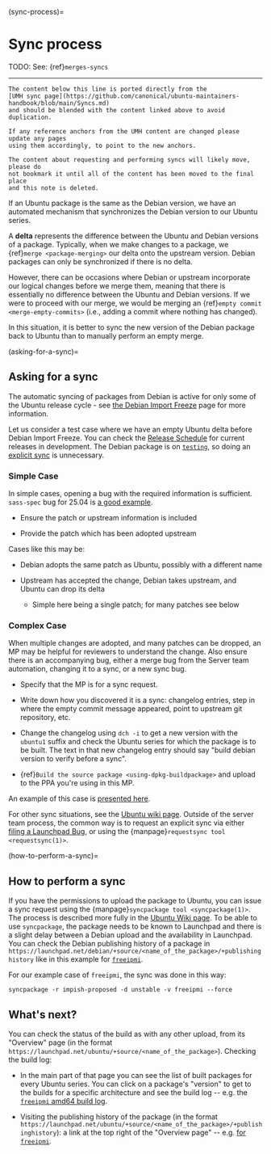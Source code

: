 (sync-process)=
# Sync process

TODO: See: {ref}`merges-syncs`


---------------------------------------------------------

```{important}
The content below this line is ported directly from the
[UMH sync page](https://github.com/canonical/ubuntu-maintainers-handbook/blob/main/Syncs.md)
and should be blended with the content linked above to avoid duplication.

If any reference anchors from the UMH content are changed please update any pages
using them accordingly, to point to the new anchors.

The content about requesting and performing syncs will likely move, please do
not bookmark it until all of the content has been moved to the final place
and this note is deleted.
```

If an Ubuntu package is the same as the Debian version, we have an automated
mechanism that synchronizes the Debian version to our Ubuntu series. 

A **delta** represents the difference between the Ubuntu and Debian versions of
a package. Typically, when we make changes to a package, we
{ref}`merge <package-merging>` our delta onto the upstream version. Debian
packages can only be synchronized if there is no delta.

However, there can be occasions where Debian or upstream incorporate our
logical changes before we merge them, meaning that there is essentially no
difference between the Ubuntu and Debian versions. If we were to proceed with
our merge, we would be merging an
{ref}`empty commit <merge-empty-commits>` (i.e., adding a commit where
nothing has changed).

In this situation, it is better to sync the new version of the Debian
package back to Ubuntu than to manually perform an empty merge.


(asking-for-a-sync)=
## Asking for a sync

The automatic syncing of packages from Debian is active for only some of the
Ubuntu release cycle - see
[the Debian Import Freeze](https://wiki.ubuntu.com/DebianImportFreeze)
page for more information.

Let us consider a test case where we have an empty Ubuntu delta before
Debian Import Freeze. You can check the
[Release Schedule](https://wiki.ubuntu.com/ReleaseSchedule)
for current releases in development. The Debian package is on
[`testing`](https://www.debian.org/releases/), so doing an
[explicit sync](https://wiki.ubuntu.com/SyncRequestProcess#Content_of_a_sync_request)
is unnecessary. 


### Simple Case

In simple cases, opening a bug with the required information is sufficient.
`sass-spec` bug for 25.04 is
[a good example](https://bugs.launchpad.net/ubuntu/+source/sass-spec/+bug/2098389).

* Ensure the patch or upstream information is included

* Provide the patch which has been adopted upstream

Cases like this may be:

* Debian adopts the same patch as Ubuntu, possibly with a different name

* Upstream has accepted the change, Debian takes upstream, and Ubuntu can drop its delta

  * Simple here being a single patch; for many patches see below


### Complex Case

When multiple changes are adopted, and many patches can be dropped, an MP may be
helpful for reviewers to understand the change. Also ensure there is an
accompanying bug, either a merge bug from the Server team automation, changing
it to a sync, or a new sync bug.

* Specify that the MP is for a sync request.

* Write down how you discovered it is a sync: changelog entries, step in where
  the empty commit message appeared, point to upstream git repository, etc.

* Change the changelog using `dch -i` to get a new version with the `ubuntu1`
  suffix and check the Ubuntu series for which the package is to be built. The
  text in that new changelog entry should say "build debian version to verify
  before a sync".
  
* {ref}`Build the source package <using-dpkg-buildpackage>` and upload to the
  PPA you're using in this MP.

An example of this case is
[presented here](https://code.launchpad.net/~mirespace/ubuntu/+source/freeipmi/+git/freeipmi/+merge/407014).

For other sync situations, see the
[Ubuntu wiki page](https://wiki.ubuntu.com/SyncRequestProcess).
Outside of the server team process, the common way is to request an explicit
sync via either
[filing a Launchpad Bug](https://wiki.ubuntu.com/SyncRequestProcess#For_people_requiring_sponsorship),
or using the {manpage}`requestsync tool <requestsync(1)>`.


(how-to-perform-a-sync)=
## How to perform a sync

If you have the permissions to upload the package to Ubuntu, you can issue a
sync request using the {manpage}`syncpackage tool <syncpackage(1)>`.
The process is described more fully in the
[Ubuntu Wiki page](https://wiki.ubuntu.com/SyncRequestProcess#For_people_with_permission_to_upload_the_package_to_Ubuntu).
To be able to use `syncpackage`, the package needs to be known to Launchpad
and there is a slight delay between a Debian upload and the availability in
Launchpad. You can check the Debian publishing history of a package in
`https://launchpad.net/debian/+source/<name_of_the_package>/+publishinghistory`
like in this example for
[`freeipmi`](https://launchpad.net/debian/+source/freeipmi/+publishinghistory).

For our example case of `freeipmi`, the sync was done in this way:

```shell
syncpackage -r impish-proposed -d unstable -v freeipmi --force
```


## What's next?

You can check the status of the build as with any other upload, from its
"Overview" page (in the format
`https://launchpad.net/ubuntu/+source/<name_of_the_package>`).
Checking the build log:

* In the main part of that page you can see the list of built packages for
  every Ubuntu series. You can click on a package's "version" to get to the
  builds for a specific architecture and see the build log -- e.g. the
  [`freeipmi` amd64 build log](https://launchpad.net/ubuntu/+source/freeipmi/1.6.6-4/+build/21971101/+files/buildlog_ubuntu-impish-amd64.freeipmi_1.6.6-4_BUILDING.txt.gz).

* Visiting the publishing history of the package (in the format 
  `https://launchpad.net/ubuntu/+source/<name_of_the_package>/+publishinghistory`):
  a link at the top right of the "Overview page" -- e.g.
  [for `freeipmi`](https://launchpad.net/ubuntu/+source/freeipmi/+publishinghistory).
